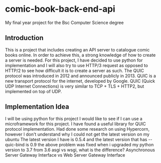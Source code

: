 # comic-book-back-end-api
My final year project for the Bsc Computer Science degree

## Introduction

This is a project that includes creating an API server to 
catalogue comic books online. In order to achieve this, a 
strong knowledge of how to create a server is needed. For
this project, I have decided to use python for implementation
and I will also try to use HTTP/3 request as opposed to HTTP/2
to see how difficult it is to create a server as such. The 
QUIC protocol was introduced in 2012 and announced publicly in 2013.
QUIC is a new transport protocol for the internet, developed by Google.
QUIC (Quick UDP Internet Connections) is 
very similar to TCP + TLS + HTTP2, but implemented on top of UDP.


## Implementation Idea
I will be using python for this project
I would like to see if I can use a microframework for this project.
I have found a useful library for QUIC protocol implementation.
Had done some research on using Hypercorn, however I don't understand why I could not get the latest version on my ubuntu
The latest version I have is 0.5.4 and the latest version that has --quic-bind is 0.9
the above problem was fixed when i upgraded my python version to 3.7 from 3.6
asgi vs wsgi, what is the difference?
Asynchronous Server Gateway Interface vs Web Server Gateway Interface